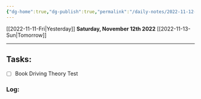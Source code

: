 ```yaml
---
{"dg-home":true,"dg-publish":true,"permalink":"/daily-notes/2022-11-12-sat/","tags":"gardenEntry","dgPassFrontmatter":true}
---
```



[[2022-11-11-Fri\|Yesterday]]
**Saturday, November 12th 2022**
[[2022-11-13-Sun\|Tomorrow]]


---
## Tasks:
- [ ] Book Driving Theory Test

### Log: